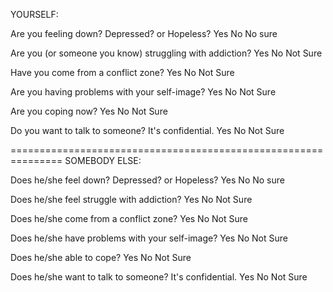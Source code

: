 YOURSELF:

Are you feeling down? Depressed? or Hopeless?
Yes No No sure

Are you (or someone you know) struggling with addiction?
Yes No Not Sure


Have you come from a conflict zone?
Yes No Not Sure


Are you having problems with your self-image?
Yes No Not Sure


Are you coping now?
Yes No Not Sure


Do you want to talk to someone? It's confidential.
Yes No Not Sure


===============================================================
SOMEBODY ELSE:


Does he/she feel down? Depressed? or Hopeless?
Yes No No sure

Does he/she feel struggle with addiction?
Yes No Not Sure


Does he/she come from a conflict zone?
Yes No Not Sure


Does he/she have problems with your self-image?
Yes No Not Sure


Does he/she able to cope?
Yes No Not Sure


Does he/she want to talk to someone? It's confidential.
Yes No Not Sure



